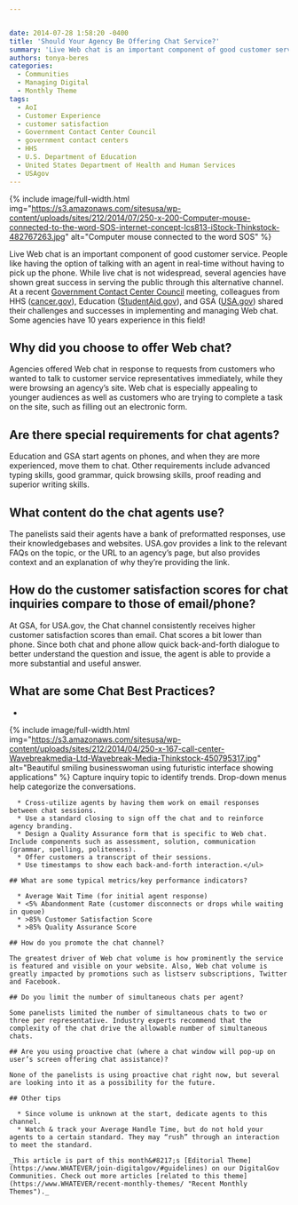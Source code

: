 ```yaml
---


date: 2014-07-28 1:58:20 -0400
title: 'Should Your Agency Be Offering Chat Service?'
summary: 'Live Web chat is an important component of good customer service. People like having the option of talking with an agent in real-time without having to pick up the phone. While live chat is not widespread, several agencies have shown great success in serving the public through this alternative channel. At a recent Government Contact'
authors: tonya-beres
categories:
  - Communities
  - Managing Digital
  - Monthly Theme
tags:
  - AoI
  - Customer Experience
  - customer satisfaction
  - Government Contact Center Council
  - government contact centers
  - HHS
  - U.S. Department of Education
  - United States Department of Health and Human Services
  - USAgov
---
```



{% include image/full-width.html img="https://s3.amazonaws.com/sitesusa/wp-content/uploads/sites/212/2014/07/250-x-200-Computer-mouse-connected-to-the-word-SOS-internet-concept-lcs813-iStock-Thinkstock-482767263.jpg" alt="Computer mouse connected to the word SOS" %} 

Live Web chat is an important component of good customer service. People like having the option of talking with an agent in real-time without having to pick up the phone. While live chat is not widespread, several agencies have shown great success in serving the public through this alternative channel. At a recent [Government Contact Center Council](https://www.WHATEVER/communities/government-contact-center-council-g3c/ "Government Contact Center Council (G3C)") meeting, colleagues from HHS ([cancer.gov](http://www.cancer.gov/)), Education ([StudentAid.gov](https://studentaid.ed.gov/)), and GSA ([USA.gov](http://www.usa.gov/)) shared their challenges and successes in implementing and managing Web chat. Some agencies have 10 years experience in this field!

## Why did you choose to offer Web chat?

Agencies offered Web chat in response to requests from customers who wanted to talk to customer service representatives immediately, while they were browsing an agency’s site. Web chat is especially appealing to younger audiences as well as customers who are trying to complete a task on the site, such as filling out an electronic form.

## Are there special requirements for chat agents?

Education and GSA start agents on phones, and when they are more experienced, move them to chat. Other requirements include advanced typing skills, good grammar, quick browsing skills, proof reading and superior writing skills.

## What content do the chat agents use?

The panelists said their agents have a bank of preformatted responses, use their knowledgebases and websites. USA.gov provides a link to the relevant FAQs on the topic, or the URL to an agency’s page, but also provides context and an explanation of why they’re providing the link.

## How do the customer satisfaction scores for chat inquiries compare to those of email/phone?

At GSA, for USA.gov, the Chat channel consistently receives higher customer satisfaction scores than email. Chat scores a bit lower than phone. Since both chat and phone allow quick back-and-forth dialogue to better understand the question and issue, the agent is able to provide a more substantial and useful answer.

## What are some Chat Best Practices?

  * 
{% include image/full-width.html img="https://s3.amazonaws.com/sitesusa/wp-content/uploads/sites/212/2014/04/250-x-167-call-center-Wavebreakmedia-Ltd-Wavebreak-Media-Thinkstock-450795317.jpg" alt="Beautiful smiling businesswoman using futuristic interface showing applications" %} 
    Capture inquiry topic to identify trends. Drop-down menus help categorize the conversations.</li> 
    
      * Cross-utilize agents by having them work on email responses between chat sessions.
      * Use a standard closing to sign off the chat and to reinforce agency branding.
      * Design a Quality Assurance form that is specific to Web chat. Include components such as assessment, solution, communication (grammar, spelling, politeness).
      * Offer customers a transcript of their sessions.
      * Use timestamps to show each back-and-forth interaction.</ul> 
    
    ## What are some typical metrics/key performance indicators?
    
      * Average Wait Time (for initial agent response)
      * <5% Abandonment Rate (customer disconnects or drops while waiting in queue)
      * >85% Customer Satisfaction Score
      * >85% Quality Assurance Score
    
    ## How do you promote the chat channel?
    
    The greatest driver of Web chat volume is how prominently the service is featured and visible on your website. Also, Web chat volume is greatly impacted by promotions such as listserv subscriptions, Twitter and Facebook.
    
    ## Do you limit the number of simultaneous chats per agent?
    
    Some panelists limited the number of simultaneous chats to two or three per representative. Industry experts recommend that the complexity of the chat drive the allowable number of simultaneous chats.
    
    ## Are you using proactive chat (where a chat window will pop-up on user’s screen offering chat assistance)?
    
    None of the panelists is using proactive chat right now, but several are looking into it as a possibility for the future.
    
    ## Other tips
    
      * Since volume is unknown at the start, dedicate agents to this channel.
      * Watch & track your Average Handle Time, but do not hold your agents to a certain standard. They may “rush” through an interaction to meet the standard.
    
    _This article is part of this month&#8217;s [Editorial Theme](https://www.WHATEVER/join-digitalgov/#guidelines) on our DigitalGov Communities. Check out more articles [related to this theme](https://www.WHATEVER/recent-monthly-themes/ "Recent Monthly Themes")._